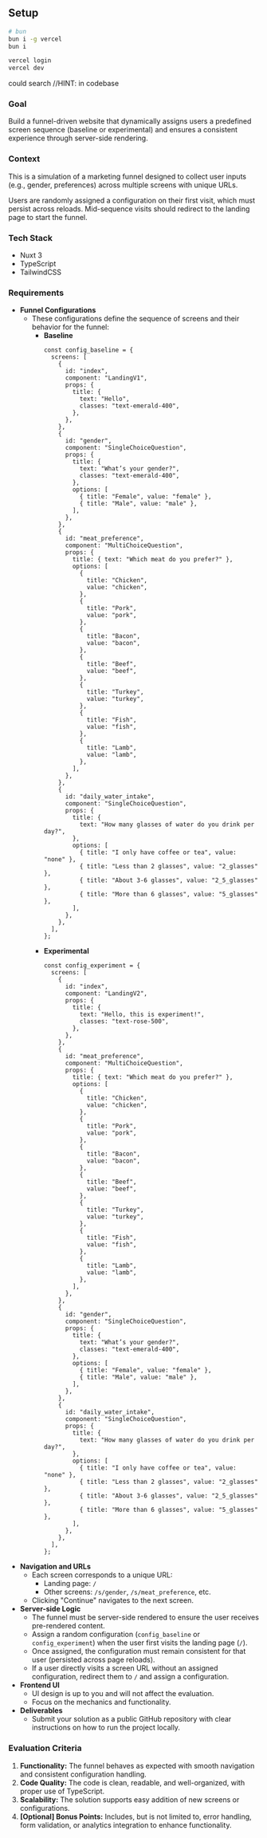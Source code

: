 ## Setup

```bash
# bun
bun i -g vercel
bun i

vercel login
vercel dev
```

could search //HINT: in codebase

### **Goal**

Build a funnel-driven website that dynamically assigns users a predefined screen sequence (baseline or experimental) and ensures a consistent experience through server-side rendering.

### Context

This is a simulation of a marketing funnel designed to collect user inputs (e.g., gender, preferences) across multiple screens with unique URLs.

Users are randomly assigned a configuration on their first visit, which must persist across reloads. Mid-sequence visits should redirect to the landing page to start the funnel.

### **Tech Stack**

- Nuxt 3
- TypeScript
- TailwindCSS

### Requirements

- **Funnel Configurations**
  - These configurations define the sequence of screens and their behavior for the funnel:
    - **Baseline**
      ```tsx
      const config_baseline = {
        screens: [
          {
            id: "index",
            component: "LandingV1",
            props: {
              title: {
                text: "Hello",
                classes: "text-emerald-400",
              },
            },
          },
          {
            id: "gender",
            component: "SingleChoiceQuestion",
            props: {
              title: {
                text: "What’s your gender?",
                classes: "text-emerald-400",
              },
              options: [
                { title: "Female", value: "female" },
                { title: "Male", value: "male" },
              ],
            },
          },
          {
            id: "meat_preference",
            component: "MultiChoiceQuestion",
            props: {
              title: { text: "Which meat do you prefer?" },
              options: [
                {
                  title: "Chicken",
                  value: "chicken",
                },
                {
                  title: "Pork",
                  value: "pork",
                },
                {
                  title: "Bacon",
                  value: "bacon",
                },
                {
                  title: "Beef",
                  value: "beef",
                },
                {
                  title: "Turkey",
                  value: "turkey",
                },
                {
                  title: "Fish",
                  value: "fish",
                },
                {
                  title: "Lamb",
                  value: "lamb",
                },
              ],
            },
          },
          {
            id: "daily_water_intake",
            component: "SingleChoiceQuestion",
            props: {
              title: {
                text: "How many glasses of water do you drink per day?",
              },
              options: [
                { title: "I only have coffee or tea", value: "none" },
                { title: "Less than 2 glasses", value: "2_glasses" },
                { title: "About 3-6 glasses", value: "2_5_glasses" },
                { title: "More than 6 glasses", value: "5_glasses" },
              ],
            },
          },
        ],
      };
      ```
    - **Experimental**
      ```tsx
      const config_experiment = {
        screens: [
          {
            id: "index",
            component: "LandingV2",
            props: {
              title: {
                text: "Hello, this is experiment!",
                classes: "text-rose-500",
              },
            },
          },
          {
            id: "meat_preference",
            component: "MultiChoiceQuestion",
            props: {
              title: { text: "Which meat do you prefer?" },
              options: [
                {
                  title: "Chicken",
                  value: "chicken",
                },
                {
                  title: "Pork",
                  value: "pork",
                },
                {
                  title: "Bacon",
                  value: "bacon",
                },
                {
                  title: "Beef",
                  value: "beef",
                },
                {
                  title: "Turkey",
                  value: "turkey",
                },
                {
                  title: "Fish",
                  value: "fish",
                },
                {
                  title: "Lamb",
                  value: "lamb",
                },
              ],
            },
          },
          {
            id: "gender",
            component: "SingleChoiceQuestion",
            props: {
              title: {
                text: "What’s your gender?",
                classes: "text-emerald-400",
              },
              options: [
                { title: "Female", value: "female" },
                { title: "Male", value: "male" },
              ],
            },
          },
          {
            id: "daily_water_intake",
            component: "SingleChoiceQuestion",
            props: {
              title: {
                text: "How many glasses of water do you drink per day?",
              },
              options: [
                { title: "I only have coffee or tea", value: "none" },
                { title: "Less than 2 glasses", value: "2_glasses" },
                { title: "About 3-6 glasses", value: "2_5_glasses" },
                { title: "More than 6 glasses", value: "5_glasses" },
              ],
            },
          },
        ],
      };
      ```
- **Navigation and URLs**
  - Each screen corresponds to a unique URL:
    - Landing page: `/`
    - Other screens: `/s/gender`, `/s/meat_preference`, etc.
  - Clicking "Continue" navigates to the next screen.
- **Server-side Logic**
  - The funnel must be server-side rendered to ensure the user receives pre-rendered content.
  - Assign a random configuration (`config_baseline` or `config_experiment`) when the user first visits the landing page (`/`).
  - Once assigned, the configuration must remain consistent for that user (persisted across page reloads).
  - If a user directly visits a screen URL without an assigned configuration, redirect them to `/` and assign a configuration.
- **Frontend UI**
  - UI design is up to you and will not affect the evaluation.
  - Focus on the mechanics and functionality.
- **Deliverables**
  - Submit your solution as a public GitHub repository with clear instructions on how to run the project locally.

### **Evaluation Criteria**

1. **Functionality:** The funnel behaves as expected with smooth navigation and consistent configuration handling.
2. **Code Quality:** The code is clean, readable, and well-organized, with proper use of TypeScript.
3. **Scalability:** The solution supports easy addition of new screens or configurations.
4. **[Optional] Bonus Points:** Includes, but is not limited to, error handling, form validation, or analytics integration to enhance functionality.
